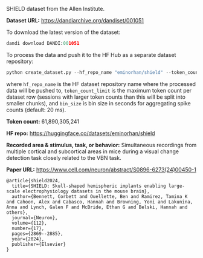 SHIELD dataset from the Allen Institute. 

**Dataset URL:** https://dandiarchive.org/dandiset/001051

To download the latest version of the dataset:
```python
dandi download DANDI:001051
```

To process the data and push it to the HF Hub as a separate dataset repository:
```python
python create_dataset.py --hf_repo_name "eminorhan/shield" --token_count_limit 10_000_000 --bin_size 0.02
```
where `hf_repo_name` is the HF dataset repository name where the processed data will be pushed to, `token_count_limit` is the maximum token count per dataset row (sessions with larger token counts than this will be split into smaller chunks), and `bin_size` is bin size in seconds for aggregating spike counts (default: 20 ms).

**Token count:** 61,890,305,241

**HF repo:** https://huggingface.co/datasets/eminorhan/shield

**Recorded area & stimulus, task, or behavior:** Simultaneous recordings from multiple cortical and subcortical areas in mice during a visual change detection task closely related to the VBN task.

**Paper URL:** https://www.cell.com/neuron/abstract/S0896-6273(24)00450-1

```
@article{shield2024,
  title={SHIELD: Skull-shaped hemispheric implants enabling large-scale electrophysiology datasets in the mouse brain},
  author={Bennett, Corbett and Ouellette, Ben and Ramirez, Tamina K and Cahoon, Alex and Cabasco, Hannah and Browning, Yoni and Lakunina, Anna and Lynch, Galen F and McBride, Ethan G and Belski, Hannah and others},
  journal={Neuron},
  volume={112},
  number={17},
  pages={2869--2885},
  year={2024},
  publisher={Elsevier}
}
```
